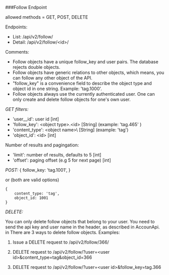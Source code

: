 ###Follow Endpoint

allowed methods = GET, POST, DELETE

Endpoints:

* List: /api/v2/follow/
* Detail: /api/v2/follow/\<id\>/

Comments:
* Follow objects have a unique follow_key and user pairs. The database rejects double objects.  
* Follow objects have generic relations to other objects, which means, you can follow any other object of the API.
* "follow_key" is a convenience field to describe the object type and object id in one string. Example: 'tag.1000'.
* Follow objects always use the currently authenticated user. One can only create and delete follow objects for one's own user.

*GET filters:*

* 'user__id': user id [int]
* 'follow_key': \<object type\>.\<id\> [String] (example: 'tag.465' )
* 'content_type': \<object name>\  [String] (example: 'tag')
* 'object_id': \<id\> [int]

Number of results and pagingation:
* 'limit': number of results, defaults to 5 [int]
* 'offset': paging offset (e.g 5 for next page) [int]


*POST:*
	{
		follow_key: 'tag.1001',
	}

or (both are valid options)

	{
		content_type: 'tag',
		object_id: 1001
	}


*DELETE:*

You can only delete follow objects that belong to your user. You need to send the api key and user name in the header, as described in AccounApi. in There are 3 ways to delete follow objects. Examples:

1. Issue a DELETE request to /api/v2/follow/366/

2. DELETE request to /api/v2/follow/?user=\<user id\>&content_type=tag&object_id=366

3. DELETE request to /api/v2/follow/?user=\<user id\>&follow_key=tag.366
